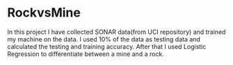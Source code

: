 # RockvsMine
In this project I have collected SONAR data(from UCI repository) and trained my machine on the data. I used 10% of the data as testing data and calculated the testing and training accuracy.
After that I used Logistic Regression to differentiate between a mine and a rock.
